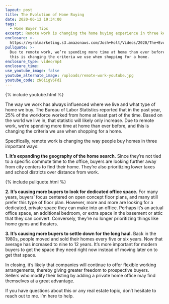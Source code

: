 ```yaml
---
layout: post
title: The Evolution of Home Buying
date: 2020-06-12 19:34:00
tags:
  - Home Buyer Tips
excerpt: Remote work is changing the home buying experience in three key ways.
enclosure: >-
  https://vyralmarketing.s3.amazonaws.com/Josh+Holt/Videos/2020/The+Evolution+of+Home+Buying.mp4
pullquote: >-
  Due to remote work, we’re spending more time at home than ever before, and
  this is changing the criteria we use when shopping for a home.
enclosure_type: video/mp4
enclosure_time:
use_youtube_image: false
youtube_alternate_image: /uploads/remote-work-youtube.jpg
youtube_code: zN6iigV6FdI
---
```


{% include youtube.html %}

The way we work has always influenced where we live and what type of home we buy. The Bureau of Labor Statistics reported that in the past year, 25% of the workforce worked from home at least part of the time. Based on the world we live in, that statistic will likely only increase. Due to remote work, we’re spending more time at home than ever before, and this is changing the criteria we use when shopping for a home.&nbsp;

Specifically, remote work is changing the way people buy homes in three important ways:

**1\. It’s expanding the geography of the home search.** Since they’re not tied to a specific commute time to the office, buyers are looking further away from city centers to find their home. They’re also prioritizing lower taxes and school districts over distance from work.&nbsp;

{% include pullquote.html %}

**2\. It’s causing more buyers to look for dedicated office space.** For many years, buyers’ focus centered on open concept floor plans, and many still prefer this type of floor plan. However, more and more are looking for a dedicated, private space they can make into an office. Perhaps it’s an actual office space, an additional bedroom, or extra space in the basement or attic that they can convert. Conversely, they’re no longer prioritizing things like home gyms and theaters.&nbsp;

**3\. It’s causing more buyers to settle down for the long haul.** Back in the 1980s, people moved and sold their homes every five or six years. Now that average has increased to nine to 12 years. It’s more important for modern buyers to get the space they need right now instead of moving later on to get that space.&nbsp;

In closing, it’s likely that companies will continue to offer flexible working arrangements, thereby giving greater freedom to prospective buyers. Sellers who modify their listing by adding a private home office may find themselves at a great advantage.&nbsp;

If you have questions about this or any real estate topic, don’t hesitate to reach out to me. I’m here to help.